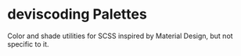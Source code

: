 # deviscoding Palettes
Color and shade utilities for SCSS inspired by Material Design, but not specific to it.
